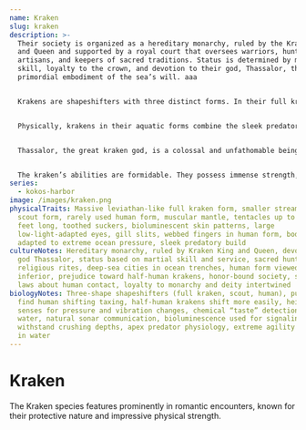 ```yaml
---
name: Kraken
slug: kraken
description: >-
  Their society is organized as a hereditary monarchy, ruled by the Kraken King
  and Queen and supported by a royal court that oversees warriors, hunters,
  artisans, and keepers of sacred traditions. Status is determined by martial
  skill, loyalty to the crown, and devotion to their god, Thassalor, the
  primordial embodiment of the sea’s will. aaa


  Krakens are shapeshifters with three distinct forms. In their full kraken form, they are immense leviathan-like creatures with muscular mantles and tentacles stretching over a hundred feet, capable of crushing prey and matching even giant squid in ferocity. The scout form is a smaller, more streamlined kraken body used for navigating palace corridors, conducting reconnaissance, and moving through confined spaces. Finally, they possess a human form, which most krakens rarely use, believing humans to be fragile and inferior. Transforming between kraken forms is natural, but shifting into human form is taxing for pure-bloods. Half-human krakens, however, are uniquely adept at changing shape, especially into human form, though they face suspicion, hostility, and often exile for their mixed heritage. In the eyes of most, their existence is a stain on kraken purity, though some leaders recognize their adaptability as a strength.


  Physically, krakens in their aquatic forms combine the sleek predatory power of a cephalopod with the intelligence and precision of an apex hunter. Their skin is patterned with shifting bioluminescent markings, their eyes are large and adapted to pierce the blackness of the abyss, and their bodies are built to withstand the crushing pressures of the Midnight Zone. Each tentacle is lined with toothed suckers for gripping prey, and their movements are as fluid and deadly as the currents they command.


  Thassalor, the great kraken god, is a colossal and unfathomable being said to dwell in the deepest ocean trenches. His form is an endless mass of titanic tentacles, glowing patterns, and ancient eyes that seem to contain the weight of eons. He embodies the ocean’s duality, granting life and abundance while holding the power to unleash destruction on a scale beyond mortal comprehension. Worship of Thassalor is central to kraken identity, with sacred hunts, the defense of holy waters, and loyalty to the monarchy considered acts of devotion.


  The kraken’s abilities are formidable. They possess immense strength, speed, and agility in water, along with heightened senses that allow them to detect pressure shifts, subtle vibrations, and chemical traces in the currents. They can navigate in absolute darkness and communicate through a complex language of sonar pulses, body posture, and bioluminescent signals. Their habitat ranges from warm, sheltered reefs where their young are raised to the crushing, lightless depths where the royal court and the eldest krakens dwell. As apex predators, they maintain the balance of ocean life, upholding an honor-bound culture that values order and the stability of the seas as much as their own survival.
series:
  - kokos-harbor
image: /images/kraken.png
physicalTraits: Massive leviathan-like full kraken form, smaller streamlined
  scout form, rarely used human form, muscular mantle, tentacles up to a hundred
  feet long, toothed suckers, bioluminescent skin patterns, large
  low-light-adapted eyes, gill slits, webbed fingers in human form, bodies
  adapted to extreme ocean pressure, sleek predatory build
cultureNotes: Hereditary monarchy, ruled by Kraken King and Queen, devotion to
  god Thassalor, status based on martial skill and service, sacred hunts as
  religious rites, deep-sea cities in ocean trenches, human form viewed as
  inferior, prejudice toward half-human krakens, honor-bound society, strict
  laws about human contact, loyalty to monarchy and deity intertwined
biologyNotes: Three-shape shapeshifters (full kraken, scout, human), pure-bloods
  find human shifting taxing, half-human krakens shift more easily, heightened
  senses for pressure and vibration changes, chemical “taste” detection in
  water, natural sonar communication, bioluminescence used for signaling,
  withstand crushing depths, apex predator physiology, extreme agility and speed
  in water
---
```


# Kraken

The Kraken species features prominently in romantic encounters, known for their protective nature and impressive physical strength.
